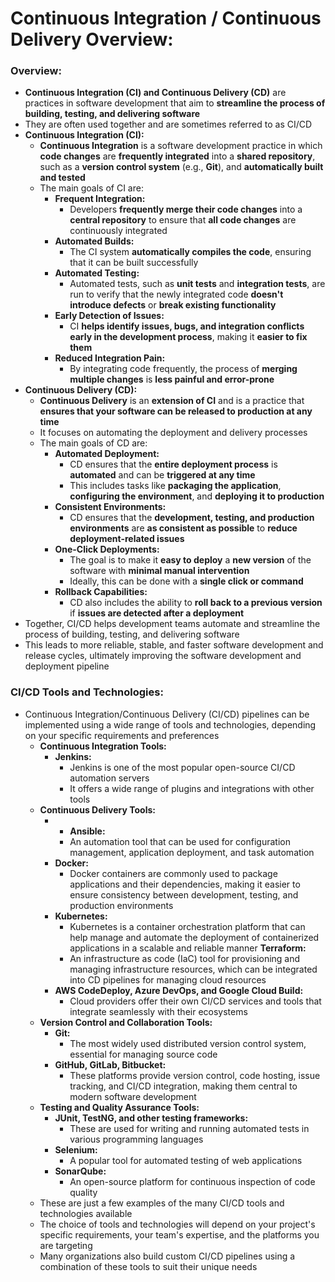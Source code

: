 # Continuous Integration / Continuous Delivery Overview:

### Overview:
* **Continuous Integration (CI) and Continuous Delivery (CD)** are practices in software development that aim to 
  **streamline the process of building, testing, and delivering software**
* They are often used together and are sometimes referred to as CI/CD
* **Continuous Integration (CI):**
  * **Continuous Integration** is a software development practice in which **code changes** are **frequently integrated** 
    into a **shared repository**, such as a **version control system** (e.g., **Git**), and **automatically built and 
    tested**
  * The main goals of CI are:
    * **Frequent Integration:**
      * Developers **frequently merge their code changes** into a **central repository** to ensure that **all code 
        changes** are continuously integrated
    * **Automated Builds:**
      * The CI system **automatically compiles the code**, ensuring that it can be built successfully
    * **Automated Testing:**
      * Automated tests, such as **unit tests** and **integration tests**, are run to verify that the newly integrated 
        code **doesn't introduce defects** or **break existing functionality**
    * **Early Detection of Issues:**
      * CI **helps identify issues, bugs, and integration conflicts early in the development process**, making it 
        **easier to fix them**
    * **Reduced Integration Pain:**
      * By integrating code frequently, the process of **merging multiple changes** is **less painful and error-prone**
* **Continuous Delivery (CD):**
  * **Continuous Delivery** is an **extension of CI** and is a practice that **ensures that your software can be 
    released to production at any time**
  * It focuses on automating the deployment and delivery processes
  * The main goals of CD are:
    * **Automated Deployment:**
      * CD ensures that the **entire deployment process** is **automated** and can be **triggered at any time**
      * This includes tasks like **packaging the application**, **configuring the environment**, and **deploying it to 
        production**
    * **Consistent Environments:**
      * CD ensures that the **development, testing, and production environments** are **as consistent as possible** to 
        **reduce deployment-related issues**
    * **One-Click Deployments:**
      * The goal is to make it **easy to deploy** a **new version** of the software with **minimal manual intervention**
      * Ideally, this can be done with a **single click or command**
    * **Rollback Capabilities:**
      * CD also includes the ability to **roll back to a previous version** if **issues are detected after a 
        deployment**
* Together, CI/CD helps development teams automate and streamline the process of building, testing, and delivering 
  software
* This leads to more reliable, stable, and faster software development and release cycles, ultimately improving the 
  software development and deployment pipeline

### CI/CD Tools and Technologies:
* Continuous Integration/Continuous Delivery (CI/CD) pipelines can be implemented using a wide range of tools and 
  technologies, depending on your specific requirements and preferences
  * **Continuous Integration Tools:**
    * **Jenkins:**
      * Jenkins is one of the most popular open-source CI/CD automation servers
      * It offers a wide range of plugins and integrations with other tools
  * **Continuous Delivery Tools:**
    * * **Ansible:**
      * An automation tool that can be used for configuration management, application deployment, and task automation
    * **Docker:**
      * Docker containers are commonly used to package applications and their dependencies, making it easier to ensure 
        consistency between development, testing, and production environments
    * **Kubernetes:**
      * Kubernetes is a container orchestration platform that can help manage and automate the deployment of 
        containerized applications in a scalable and reliable manner
     **Terraform:**
      * An infrastructure as code (IaC) tool for provisioning and managing infrastructure resources, which can be 
        integrated into CD pipelines for managing cloud resources
    * **AWS CodeDeploy, Azure DevOps, and Google Cloud Build:**
      * Cloud providers offer their own CI/CD services and tools that integrate seamlessly with their ecosystems
  * **Version Control and Collaboration Tools:**
    * **Git:**
      * The most widely used distributed version control system, essential for managing source code
    * **GitHub, GitLab, Bitbucket:**
      * These platforms provide version control, code hosting, issue tracking, and CI/CD integration, making them 
        central to modern software development
  * **Testing and Quality Assurance Tools:**
    * **JUnit, TestNG, and other testing frameworks:**
      * These are used for writing and running automated tests in various programming languages
    * **Selenium:**
      * A popular tool for automated testing of web applications
    * **SonarQube:**
      * An open-source platform for continuous inspection of code quality
  * These are just a few examples of the many CI/CD tools and technologies available
  * The choice of tools and technologies will depend on your project's specific requirements, your team's expertise, 
    and the platforms you are targeting
  * Many organizations also build custom CI/CD pipelines using a combination of these tools to suit their unique needs